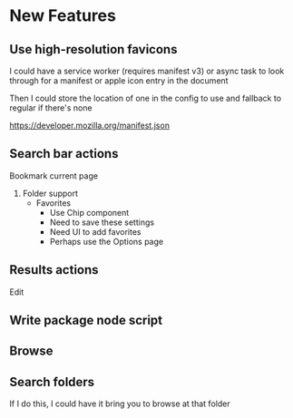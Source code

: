 # New Features
## Use high-resolution favicons
I could have a service worker (requires manifest v3) or async task to look through for a manifest or apple icon entry in the document

Then I could store the location of one in the config to use and fallback to regular if there's none

https://developer.mozilla.org/manifest.json

## Search bar actions
Bookmark current page
1. Folder support
    * Favorites
        * Use Chip component
        * Need to save these settings
        * Need UI to add favorites
        * Perhaps use the Options page

## Results actions
Edit

## Write package node script

## Browse

## Search folders
If I do this, I could have it bring you to browse at that folder

